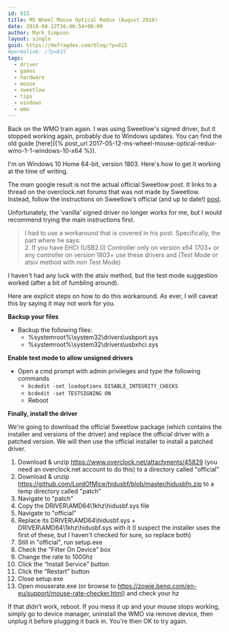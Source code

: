 ```yaml
---
id: 815
title: MS Wheel Mouse Optical Redux (August 2018)
date: 2018-08-22T16:46:54+00:00
author: Mark Simpson
layout: single
guid: https://defragdev.com/blog/?p=815
#permalink: /?p=815
tags:
  - driver
  - games
  - hardware
  - mouse
  - sweetlow
  - tips
  - windows
  - wmo
---
```

Back on the WMO train again. I was using Sweetlow's signed driver, but it stopped working again, probably due to 
Windows updates. You can find the old guide
[here]({% post_url 2017-05-12-ms-wheel-mouse-optical-redux-wmo-1-1-windows-10-x64 %}).

I'm on Windows 10 Home 64-bit, version 1803. Here's how to get it working at the time of writing.

The main google result is not the actual official Sweetlow post. It links to a thread on the overclock.net forums that was not made by Sweetlow. Instead, follow the instructions on Sweetlow’s official (and up to date!) [post](https://www.overclock.net/forum/375-mice/1589644-usb-mouse-hard-overclocking-2000-hz.html).

Unfortunately, the ‘vanilla’ signed driver no longer works for me, but I would recommend trying the main instructions first.

> I had to use a workaround that is covered in his post. Specifically, the part where he says:  
> 2. If you have EHCI (USB2.0) Controller only on version x64 1703+ or any controller on version 1803+ use these drivers and (Test Mode or atsiv method with non Test Mode)

I haven't had any luck with the atsiv method, but the test mode suggestion worked (after a bit of fumbling around).

Here are explicit steps on how to do this workaround. As ever, I will caveat this by saying it may not work for you.

**Backup your files**

  * Backup the following files: 
      * %systemroot%\system32\drivers\usbport.sys
      * %systemroot%\system32\drivers\usbxhci.sys

**Enable test mode to allow unsigned drivers**

  * Open a cmd prompt with admin privileges and type the following commands 
      * `bcdedit -set loadoptions DISABLE_INTEGRITY_CHECKS`
      * `bcdedit -set TESTSIGNING ON`
      * Reboot

**Finally, install the driver**

We're going to download the official Sweetlow package (which contains the installer and versions of the driver) and replace the official driver with a patched version. We will then use the official installer to install a patched driver.

1. Download & unzip <a href="https://www.overclock.net/attachments/45829" rel="nofollow">https://www.overclock.net/attachments/45829</a> (you need an overclock.net account to do this) to a directory called "official"
1. Download & unzip <a href="https://github.com/LordOfMice/hidusbf/blob/master/hidusbfn.zip" rel="nofollow">https://github.com/LordOfMice/hidusbf/blob/master/hidusbfn.zip</a> to a temp directory called "patch"
1. Navigate to "patch"
1. Copy the DRIVER\AMD64\1khz\hidusbf.sys file
1. Navigate to "official"
1. Replace its DRIVER\AMD64\hidusbf.sys + DRIVER\AMD64\1khz\hidusbf.sys with it (I suspect the installer uses the first of these, but I haven't checked for sure, so replace both)
1. Still in "official", run setup.exe
1. Check the “Filter On Device” box
1. Change the rate to 1000hz
1. Click the “Install Service” button
1. Click the “Restart” button
1. Close setup.exe
1. Open mouserate.exe (or browse to <a href="https://zowie.benq.com/en-eu/support/mouse-rate-checker.html" rel="nofollow">https://zowie.benq.com/en-eu/support/mouse-rate-checker.html</a>) and check your hz

If that didn’t work, reboot. If you mess it up and your mouse stops working, simply go to device manager, uninstall the WMO via remove device, then unplug it before plugging it back in. You're then OK to try again.